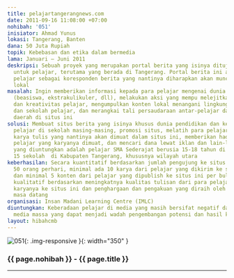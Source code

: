 ```yaml
---
title: pelajartangerangnews.com
date: 2011-09-16 11:08:00 +07:00
nohibah: '051'
inisiator: Ahmad Yunus
lokasi: Tangerang, Banten
dana: 50 Juta Rupiah
topik: Kebebasan dan etika dalam bermedia
lama: Januari – Juni 2011
deskripsi: Sebuah proyek yang merupakan portal berita yang isinya ditujukan khusus
  untuk pelajar, terutama yang berada di Tangerang. Portal berita ini akan melibatkan
  pelajar sebagai koresponden berita yang nantinya diharapkan akan muncul konten-konten
  lokal
masalah: Ingin memberikan informasi kepada para pelajar mengenai dunia pendidikan
  (beasiswa, ekstrakulikuler, dll), melakukan aksi yang mempu melejitkan potensi belajar
  dan kreativitas pelajar, mengumpulkan konten lokal menangani lingkungan tempat tinggal
  dan sekolah pelajar, dan merangkai tali persaudaraan antar-pelajar dari berbagai
  daerah di situs ini
solusi: Membuat situs berita yang isinya khusus dunia pendidikan dan kegiatan para
  pelajar di sekolah masing-masing, promosi situs, melatih para pelajar dalam membuat
  karya tulis yang nantinya akan dimuat dalam situs ini, memberikan hadiah kepada
  pelajar yang karyanya dimuat, dan mencari dana lewat iklan dan lain-lain. Pihak
  yang diuntungkan adalah pelajar SMA Sederajat berusia 15-18 tahun di lebih dari
  15 sekolah  di Kabupaten Tangerang, khususnya wilayah utara
keberhasilan: Secara kuantitatif berdasarkan jumlah pengujung ke situs ini minimal
  50 orang perhari, minimal ada 10 karya dari pelajar yang dikirim ke situs ini perbulannya,
  dan minimal 5 konten dari pelajar yang dipublish ke situs ini per bulannya. Secara
  kualitatif berdasarkan meningkatnya kualitas tulisan dari para pelajar yang mengirimkan
  karyanya ke situs ini dan penghargaan dan pengakuan yang diraih oleh situs ini di
  masa datang
organisasi: Insan Madani Learning Centre (IMLC)
diuntungkan: Keberadaan pelajar di media yang masih bersifat negatif dan tidak ada
  media massa yang dapat menjadi wadah pengembangan potensi dan hasil karya pelajar
layout: hibahcmb
---
```


![051](/static/img/hibahcmb/051.png){: .img-responsive }{: width="350" }

### {{ page.nohibah }} - {{ page.title }}

---
